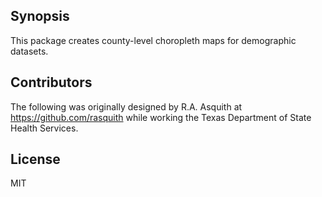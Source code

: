 ## Synopsis

 This package creates county-level choropleth maps for demographic datasets.

## Contributors

The following was originally designed by R.A. Asquith at https://github.com/rasquith while working the Texas Department of State Health Services.

## License

MIT
